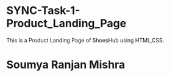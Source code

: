 # SYNC-Task-1-Product_Landing_Page
This is a Product Landing Page of ShoesHub using HTML,CSS.
# Soumya Ranjan Mishra #
